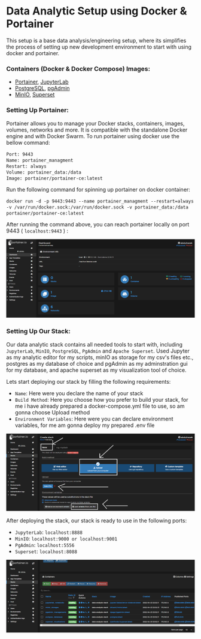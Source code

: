 <!-- About The Project -->
# Data Analytic Setup using Docker & Portainer
This setup is a base data analysis/engineering setup, where its simplifies the process of setting up new development environment to start with using docker and portainer.

<!-- Used Container Images -->
### Containers (Docker & Docker Compose) Images:
- <a href="https://hub.docker.com/r/portainer/portainer-ce">Portainer</a>, <a href="https://hub.docker.com/r/jupyter/datascience-notebook">JupyterLab</a>
- <a href="https://hub.docker.com/_/postgres">PostgreSQL</a>, <a href="https://hub.docker.com/r/dpage/pgadmin4">pgAdmin</a>
- <a href="https://hub.docker.com/r/bitnami/minio">MinIO</a>, <a href="https://hub.docker.com/r/tylerfowler/superset">Superset</a>


### Setting Up Portainer:

Portainer allows you to manage your Docker stacks, containers, images, volumes, networks and more. It is compatible with the standalone Docker engine and with Docker Swarm. To run portainer using docker use the bellow command:


```
Port: 9443
Name: portainer_managment
Restart: always
Volume: portainer_data:/data
Image: portainer/portainer-ce:latest
```

Run the following command for spinning up portainer on docker container:

``` docker
docker run -d -p 9443:9443 --name portainer_managment --restart=always -v /var/run/docker.sock:/var/run/docker.sock -v portainer_data:/data portainer/portainer-ce:latest
```
After running the command above, you can reach portainer locally on port 9443 ( `localhost:9443` ) :

![Portainer Dashboard](img/portainer-1.png?raw=true "Portainer Dashboard")

### Setting Up Our Stack:

Our data analytic stack contains all needed tools to start with, including `JupyterLab`, `MinIO`, `PostgreSQL`, `PgAdmin` and `Apache Superset`. Used Jupyter as my analytic editor for my scripts, minIO as storage for my csv's files etc., postgres as my database of choice and pgAdmin as my adminstration gui for my database, and apache superset as my visualization tool of choice. 


Lets start deploying our stack by filling the following requirements:
- `Name`: Here were you declare the name of your stack
- `Build Method`: Here you choose how you prefer to build your stack, for me i have already prepared a docker-compose.yml file to use, so am gonna choose Upload method
- `Environment Variables`: Here were you can declare environment variables, for me am gonna deploy my prepared .env file

![Portainer Dashboard](img/portainer-2.png?raw=true "Portainer Dashboard")

After deploying the stack, our stack is ready to use in the following ports:
- `JupyterLab`: `localhost:8888`
- `MinIO`: `localhost:9000 or localhost:9001`
- `PgAdmin`: `localhost:5556`
- `Superset`: `localhost:8088`

![Portainer Dashboard](img/portainer-3.png?raw=true "Portainer Dashboard")